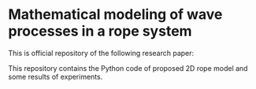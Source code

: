 # Mathematical modeling of wave processes in a rope system
This is official repository of the following research paper:  


This repository contains the Python code of proposed 2D rope model and some results of experiments.      